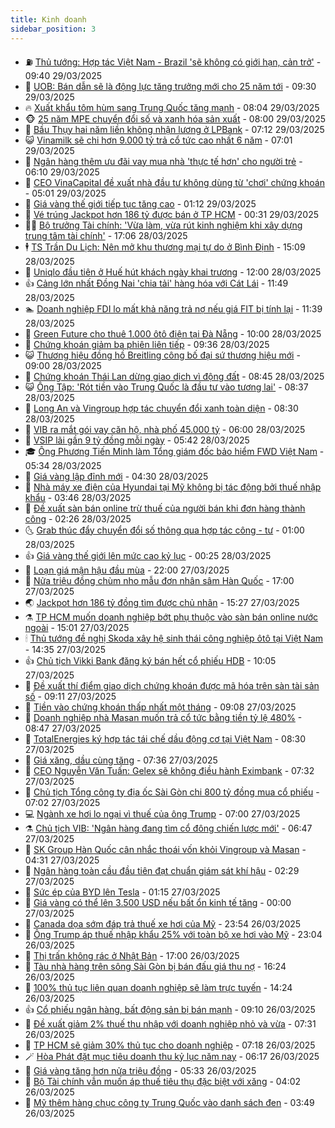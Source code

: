 ```yaml
---
title: Kinh doanh
sidebar_position: 3
---
```


<!-- vnexpress-kinh-doanh:START -->
- ⛽️ [Thủ tướng: Hợp tác Việt Nam - Brazil &#39;sẽ không có giới hạn, cản trở&#39;](https://vnexpress.net/thu-tuong-hop-tac-viet-nam-brazil-se-khong-co-gioi-han-can-tro-4867499.html) - 09:40 29/03/2025
- 🐲 [UOB: Bán dẫn sẽ là động lực tăng trưởng mới cho 25 năm tới](https://vnexpress.net/uob-ban-dan-se-la-dong-luc-tang-truong-moi-cho-25-nam-toi-4867475.html) - 09:30 29/03/2025
- 🔥 [Xuất khẩu tôm hùm sang Trung Quốc tăng mạnh](https://vnexpress.net/xuat-khau-tom-hum-sang-trung-quoc-tang-manh-4867460.html) - 08:04 29/03/2025
- 🐵 [25 năm MPE chuyển đổi số và xanh hóa sản xuất](https://vnexpress.net/25-nam-mpe-chuyen-doi-so-va-xanh-hoa-san-xuat-4867454.html) - 08:00 29/03/2025
- 🦅 [Bầu Thụy hai năm liền không nhận lương ở LPBank](https://vnexpress.net/bau-thuy-hai-nam-lien-khong-nhan-luong-o-lpbank-4867446.html) - 07:12 29/03/2025
- 😺 [Vinamilk sẽ chi hơn 9.000 tỷ trả cổ tức cao nhất 6 năm](https://vnexpress.net/vinamilk-se-chi-hon-9-000-ty-tra-co-tuc-cao-nhat-6-nam-4867447.html) - 07:01 29/03/2025
- 🤩 [Ngân hàng thêm ưu đãi vay mua nhà &#39;thực tế hơn&#39; cho người trẻ](https://vnexpress.net/ngan-hang-them-uu-dai-vay-mua-nha-thuc-te-hon-cho-nguoi-tre-4867406.html) - 06:10 29/03/2025
- 🌮 [CEO VinaCapital đề xuất nhà đầu tư không dùng từ &#39;chơi&#39; chứng khoán](https://vnexpress.net/ceo-vinacapital-de-xuat-nha-dau-tu-khong-dung-tu-choi-chung-khoan-4867401.html) - 05:01 29/03/2025
- 🧰 [Giá vàng thế giới tiếp tục tăng cao](https://vnexpress.net/gia-vang-the-gioi-tiep-tuc-tang-cao-4867289.html) - 01:12 29/03/2025
- 🤔 [Vé trúng Jackpot hơn 186 tỷ được bán ở TP HCM](https://vnexpress.net/ve-trung-jackpot-hon-186-ty-duoc-ban-o-tp-hcm-4867274.html) - 00:31 29/03/2025
- 🧑‍💻 [Bộ trưởng Tài chính: &#39;Vừa làm, vừa rút kinh nghiệm khi xây dựng trung tâm tài chính&#39;](https://vnexpress.net/bo-truong-tai-chinh-vua-lam-vua-rut-kinh-nghiem-khi-xay-dung-trung-tam-tai-chinh-4867250.html) - 17:06 28/03/2025
- 🕴 [TS Trần Du Lịch: Nên mở khu thương mại tự do ở Bình Định](https://vnexpress.net/ts-tran-du-lich-nen-mo-khu-thuong-mai-tu-do-o-binh-dinh-4867239.html) - 15:09 28/03/2025
- 🦩 [Uniqlo đầu tiên ở Huế hút khách ngày khai trương](https://vnexpress.net/uniqlo-dau-tien-o-hue-hut-khach-ngay-khai-truong-4866708.html) - 12:00 28/03/2025
- 👍 [Cảng lớn nhất Đồng Nai &#39;chia tải&#39; hàng hóa với Cát Lái](https://vnexpress.net/cang-lon-nhat-dong-nai-chia-tai-hang-hoa-voi-cat-lai-4867203.html) - 11:49 28/03/2025
- 🏊 [Doanh nghiệp FDI lo mất khả năng trả nợ nếu giá FIT bị tính lại](https://vnexpress.net/doanh-nghiep-fdi-lo-mat-kha-nang-tra-no-neu-gia-fit-bi-tinh-lai-4867099.html) - 11:39 28/03/2025
- 🤡 [Green Future cho thuê 1.000 ôtô điện tại Đà Nẵng](https://vnexpress.net/green-future-cho-thue-1-000-oto-dien-tai-da-nang-4867115.html) - 10:00 28/03/2025
- 👀 [Chứng khoán giảm ba phiên liên tiếp](https://vnexpress.net/chung-khoan-giam-ba-phien-lien-tiep-4867135.html) - 09:36 28/03/2025
- 😺 [Thương hiệu đồng hồ Breitling công bố đại sứ thương hiệu mới](https://vnexpress.net/thuong-hieu-dong-ho-breitling-cong-bo-dai-su-thuong-hieu-moi-4866597.html) - 09:00 28/03/2025
- 🦣 [Chứng khoán Thái Lan dừng giao dịch vì động đất](https://vnexpress.net/chung-khoan-thai-lan-dung-giao-dich-vi-dong-dat-4867109.html) - 08:45 28/03/2025
- 😺 [Ông Tập: &#39;Rót tiền vào Trung Quốc là đầu tư vào tương lai&#39;](https://vnexpress.net/ong-tap-rot-tien-vao-trung-quoc-la-dau-tu-vao-tuong-lai-4866992.html) - 08:37 28/03/2025
- 💼 [Long An và Vingroup hợp tác chuyển đổi xanh toàn diện](https://vnexpress.net/long-an-va-vingroup-hop-tac-chuyen-doi-xanh-toan-dien-4867096.html) - 08:30 28/03/2025
- 🤗 [VIB ra mắt gói vay căn hộ, nhà phố 45.000 tỷ](https://vnexpress.net/vib-ra-mat-goi-vay-can-ho-nha-pho-45-000-ty-4867011.html) - 06:00 28/03/2025
- 👀 [VSIP lãi gần 9 tỷ đồng mỗi ngày](https://vnexpress.net/vsip-lai-gan-9-ty-dong-moi-ngay-4866901.html) - 05:42 28/03/2025
- 🎓 [Ông Phương Tiến Minh làm Tổng giám đốc bảo hiểm FWD Việt Nam](https://vnexpress.net/ong-phuong-tien-minh-lam-tong-giam-doc-bao-hiem-fwd-viet-nam-4867006.html) - 05:34 28/03/2025
- 🗽 [Giá vàng lập đỉnh mới](https://vnexpress.net/gia-vang-len-lai-vung-dinh-vuot-100-trieu-mot-luong-4866977.html) - 04:30 28/03/2025
- 🚀 [Nhà máy xe điện của Hyundai tại Mỹ không bị tác động bởi thuế nhập khẩu](https://vnexpress.net/nha-may-xe-dien-cua-hyundai-tai-my-khong-bi-tac-dong-boi-thue-nhap-khau-4866906.html) - 03:46 28/03/2025
- 🤗 [Đề xuất sàn bán online trừ thuế của người bán khi đơn hàng thành công](https://vnexpress.net/de-xuat-san-ban-online-tru-thue-cua-nguoi-ban-khi-don-hang-thanh-cong-4866849.html) - 02:26 28/03/2025
- 🌜 [Grab thúc đẩy chuyển đổi số thông qua hợp tác công - tư](https://vnexpress.net/grab-thuc-day-chuyen-doi-so-thong-qua-hop-tac-cong-tu-4866736.html) - 01:00 28/03/2025
- 👍 [Giá vàng thế giới lên mức cao kỷ lục](https://vnexpress.net/gia-vang-the-gioi-len-muc-cao-ky-luc-4866823.html) - 00:25 28/03/2025
- 🤖 [Loạn giá mận hậu đầu mùa](https://vnexpress.net/loan-gia-man-hau-dau-mua-4866653.html) - 22:00 27/03/2025
- 🫣 [Nửa triệu đồng chùm nho mẫu đơn nhân sâm Hàn Quốc](https://vnexpress.net/nua-trieu-dong-chum-nho-mau-don-nhan-sam-han-quoc-4866146.html) - 17:00 27/03/2025
- 🌏 [Jackpot hơn 186 tỷ đồng tìm được chủ nhân](https://vnexpress.net/jackpot-hon-186-ty-dong-tim-duoc-chu-nhan-4866780.html) - 15:27 27/03/2025
- ⚗️ [TP HCM muốn doanh nghiệp bớt phụ thuộc vào sàn bán online nước ngoài](https://vnexpress.net/tp-hcm-muon-doanh-nghiep-bot-phu-thuoc-vao-san-ban-online-nuoc-ngoai-4866769.html) - 15:01 27/03/2025
- 🕯 [Thủ tướng đề nghị Skoda xây hệ sinh thái công nghiệp ôtô tại Việt Nam](https://vnexpress.net/thu-tuong-de-nghi-skoda-xay-he-sinh-thai-cong-nghiep-oto-tai-viet-nam-4866767.html) - 14:35 27/03/2025
- 👍 [Chủ tịch Vikki Bank đăng ký bán hết cổ phiếu HDB](https://vnexpress.net/chu-tich-vikki-bank-dang-ky-ban-het-co-phieu-hdbank-4866678.html) - 10:05 27/03/2025
- 🤠 [Đề xuất thí điểm giao dịch chứng khoán được mã hóa trên sàn tài sản số](https://vnexpress.net/de-xuat-thi-diem-giao-dich-chung-khoan-duoc-ma-hoa-tren-san-tai-san-so-4866578.html) - 09:11 27/03/2025
- 🌊 [Tiền vào chứng khoán thấp nhất một tháng](https://vnexpress.net/tien-vao-chung-khoan-thap-nhat-mot-thang-4866643.html) - 09:08 27/03/2025
- 🌈 [Doanh nghiệp nhà Masan muốn trả cổ tức bằng tiền tỷ lệ 480%](https://vnexpress.net/doanh-nghiep-nha-masan-muon-tra-co-tuc-bang-tien-ty-le-480-4866635.html) - 08:47 27/03/2025
- 🥳 [TotalEnergies ký hợp tác tái chế dầu động cơ tại Việt Nam](https://vnexpress.net/totalenergies-ky-hop-tac-tai-che-dau-dong-co-tai-viet-nam-4866627.html) - 08:30 27/03/2025
- 🐻 [Giá xăng, dầu cùng tăng](https://vnexpress.net/gia-xang-moi-nhat-hom-nay-27-3-4866570.html) - 07:36 27/03/2025
- 💫 [CEO Nguyễn Văn Tuấn: Gelex sẽ không điều hành Eximbank](https://vnexpress.net/ceo-nguyen-van-tuan-gelex-se-khong-dieu-hanh-eximbank-4866585.html) - 07:32 27/03/2025
- 🤩 [Chủ tịch Tổng công ty địa ốc Sài Gòn chi 800 tỷ đồng mua cổ phiếu](https://vnexpress.net/chu-tich-tong-cong-ty-dia-oc-sai-gon-chi-800-ty-dong-mua-co-phieu-4866568.html) - 07:02 27/03/2025
- 💻 [Ngành xe hơi lo ngại vì thuế của ông Trump](https://vnexpress.net/nganh-xe-hoi-lo-ngai-vi-thue-cua-ong-trump-4866447.html) - 07:00 27/03/2025
- ⚗️ [Chủ tịch VIB: &#39;Ngân hàng đang tìm cổ đông chiến lược mới&#39;](https://vnexpress.net/chu-tich-vib-ngan-hang-dang-tim-co-dong-chien-luoc-moi-4866462.html) - 06:47 27/03/2025
- 🌈 [SK Group Hàn Quốc cân nhắc thoái vốn khỏi Vingroup và Masan](https://vnexpress.net/sk-group-han-quoc-can-nhac-thoai-von-khoi-vingroup-va-masan-4866474.html) - 04:31 27/03/2025
- 🌝 [Ngân hàng toàn cầu đầu tiên đạt chuẩn giám sát khí hậu](https://vnexpress.net/ngan-hang-toan-cau-dau-tien-dat-chuan-giam-sat-khi-hau-4866414.html) - 02:29 27/03/2025
- 🥸 [Sức ép của BYD lên Tesla](https://vnexpress.net/suc-ep-cua-byd-len-tesla-4866314.html) - 01:15 27/03/2025
- 🦆 [Giá vàng có thể lên 3.500 USD nếu bất ổn kinh tế tăng](https://vnexpress.net/gia-vang-co-the-len-3-500-usd-neu-bat-on-kinh-te-tang-4866305.html) - 00:00 27/03/2025
- 🌋 [Canada dọa sớm đáp trả thuế xe hơi của Mỹ](https://vnexpress.net/canada-doa-som-dap-tra-thue-xe-hoi-cua-my-4866355.html) - 23:54 26/03/2025
- 🦍 [Ông Trump áp thuế nhập khẩu 25% với toàn bộ xe hơi vào Mỹ](https://vnexpress.net/ong-trump-ap-thue-nhap-khau-25-voi-toan-bo-xe-hoi-vao-my-4866346.html) - 23:04 26/03/2025
- 🤔 [Thị trấn không rác ở Nhật Bản](https://vnexpress.net/thi-tran-khong-rac-o-nhat-ban-4865734.html) - 17:00 26/03/2025
- 🧰 [Tàu nhà hàng trên sông Sài Gòn bị bán đấu giá thu nợ](https://vnexpress.net/tau-nha-hang-tren-song-sai-gon-bi-ban-dau-gia-thu-no-4866334.html) - 16:24 26/03/2025
- 🌝 [100% thủ tục liên quan doanh nghiệp sẽ làm trực tuyến](https://vnexpress.net/100-thu-tuc-lien-quan-doanh-nghiep-se-lam-truc-tuyen-4866279.html) - 14:24 26/03/2025
- 👍 [Cổ phiếu ngân hàng, bất động sản bị bán mạnh](https://vnexpress.net/co-phieu-ngan-hang-bat-dong-san-bi-ban-manh-4866212.html) - 09:10 26/03/2025
- 🗽 [Đề xuất giảm 2% thuế thu nhập với doanh nghiệp nhỏ và vừa](https://vnexpress.net/de-xuat-giam-2-thue-thu-nhap-voi-doanh-nghiep-nho-va-vua-4866127.html) - 07:31 26/03/2025
- 🐎 [TP HCM sẽ giảm 30% thủ tục cho doanh nghiệp](https://vnexpress.net/tp-hcm-se-giam-30-thu-tuc-cho-doanh-nghiep-4865895.html) - 07:18 26/03/2025
- 🪄 [Hòa Phát đặt mục tiêu doanh thu kỷ lục năm nay](https://vnexpress.net/hoa-phat-dat-muc-tieu-doanh-thu-ky-luc-nam-nay-4866095.html) - 06:17 26/03/2025
- 🎊 [Giá vàng tăng hơn nửa triệu đồng](https://vnexpress.net/moi-luong-vang-tang-vai-tram-ngan-dong-4866080.html) - 05:33 26/03/2025
- 🗽 [Bộ Tài chính vẫn muốn áp thuế tiêu thụ đặc biệt với xăng](https://vnexpress.net/bo-tai-chinh-van-muon-ap-thue-tieu-thu-dac-biet-voi-xang-4866027.html) - 04:02 26/03/2025
- 🦩 [Mỹ thêm hàng chục công ty Trung Quốc vào danh sách đen](https://vnexpress.net/my-them-hang-chuc-cong-ty-trung-quoc-vao-danh-sach-den-4865955.html) - 03:49 26/03/2025<!-- vnexpress-kinh-doanh:END -->

